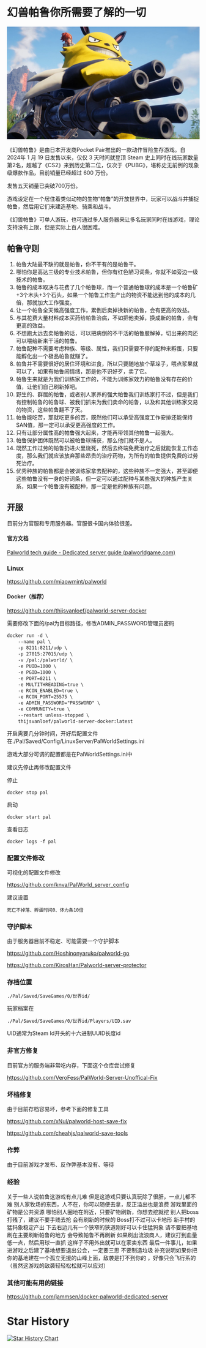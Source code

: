 # 幻兽帕鲁你所需要了解的一切

![pal](pic/pal.png)

《幻兽帕鲁》是由日本开发商Pocket Pair推出的一款动作冒险生存游戏。自 2024年 1 月 19 日发售以来，仅仅 3 天时间就登顶 Steam 史上同时在线玩家数量第2名，超越了《CS2》来到历史第二位，仅次于《PUBG》，堪称史无前例的现象级爆款作品，目前销量已经超过 600 万份。

发售五天销量已突破700万份。

游戏设定在一个居住着类似动物的生物“帕鲁”的开放世界中，玩家可以战斗并捕捉帕鲁，然后用它们来建造基地、骑乘和战斗。

《幻兽帕鲁》可单人游玩，也可通过多人服务器来让多名玩家同时在线游戏，理论支持没有上限，但是实际上百人很困难。

## 帕鲁守则

1. 帕鲁大陆最不缺的就是帕鲁，你不干有的是帕鲁干。
2. 哪怕你是高达三级的专业技术帕鲁，但你有红色陋习词条，你就不如旁边一级技术的帕鲁。
3. 帕鲁的成本取决与花费了几个帕鲁球，而一个普通帕鲁球的成本是一个帕鲁矿+3个木头+3个石头，如果一个帕鲁工作生产出的物资不能达到他的成本的几倍，那就加大工作强度。
4. 让一个帕鲁全天候高强度工作，累倒后卖掉换新的帕鲁，会有更高的效益。
5. 与其花费大量材料成本买药给帕鲁治病，不如把他卖掉，换成新的帕鲁，会有更高的效益。
6. 不想跑太远去卖帕鲁的话，可以把病倒的不干活的帕鲁肢解掉，切出来的肉还可以喂给新来干活的帕鲁。
7. 帕鲁配种不需要考虑种族、等级、属性，我们只需要不停的配种来孵蛋，只要能孵化出一个极品帕鲁就赚了。
8. 帕鲁并不需要很好的居住环境和进食，所以只要随地放个草垛子，喂点浆果就可以了，如果有帕鲁闹情绪，那是他不识好歹，卖了它。
9. 帕鲁生来就是为我们训练家工作的，不能为训练家效力的帕鲁没有存在的价值，让他们自己刷新掉吧。
10. 野生的、群居的帕鲁，或者别人家养的强大帕鲁我们训练家打不过，但是我们有控制帕鲁的帕鲁球、被我们抓来为我们卖命的帕鲁，以及和其他训练家交易的物资，这些帕鲁翻不了天。
11. 帕鲁能吃苦，那就吃更多的苦，既然他们可以承受高强度工作安排还能保持SAN值，那一定可以承受更高强度的工作。
12. 只有让部分属性高的帕鲁强大起来，才能再带领其他帕鲁一起强大。
13. 帕鲁保护团体既然可以被帕鲁球捕获，那么他们就不是人。
14. 既然工作过劳的帕鲁扔进火里烧死，然后去终端免费治疗之后就能恢复工作态度，那么我们就应该放弃那些昂贵的治疗药物，为所有的帕鲁提供免费的过劳死治疗。
15. 优秀种族的帕鲁都是会被训练家拿去配种的，这些种族不一定强大，甚至即便这些帕鲁没有一身的好词条，但一定可以通过配种与某些强大的种族产生关系，如果一个帕鲁没有被配种，那一定是他的种族有问题。

## 开服

目前分为官服和专用服务器。官服很卡国内体验很差。

#### 官方文档

[Palworld tech guide - Dedicated server guide (palworldgame.com)](https://tech.palworldgame.com/dedicated-server-guide)

### Linux

https://github.com/miaowmint/palworld

#### Docker（推荐）

https://github.com/thijsvanloef/palworld-server-docker

需要修改下面的/pal为目标路径，修改ADMIN_PASSWORD管理员密码

```
docker run -d \
    --name pal \
    -p 8211:8211/udp \
    -p 27015:27015/udp \
    -v /pal:/palworld/ \
    -e PUID=1000 \
    -e PGID=1000 \
    -e PORT=8211 \
    -e MULTITHREADING=true \
    -e RCON_ENABLED=true \
    -e RCON_PORT=25575 \
    -e ADMIN_PASSWORD="PASSWORD" \
    -e COMMUNITY=true \
    --restart unless-stopped \
    thijsvanloef/palworld-server-docker:latest
```

开启需要几分钟时间，开好后配置文件在./Pal/Saved/Config/LinuxServer/PalWorldSettings.ini

游戏大部分可调的配置都是在PalWorldSettings.ini中

建议先停止再修改配置文件

停止

```
docker stop pal
```

启动

```
docker start pal
```

查看日志

```
docker logs -f pal
```

### 配置文件修改

可视化的配置文件修改

https://github.com/knva/PalWorld_server_config

建议设置

```
死亡不掉落、孵蛋时间0、体力条10倍
```



### 守护脚本

由于服务器目前不稳定、可能需要一个守护脚本

https://github.com/Hoshinonyaruko/palworld-go

https://github.com/KirosHan/Palworld-server-protector

### 存档位置

```
./Pal/Saved/SaveGames/0/世界id/
```

玩家档案在

```
./Pal/Saved/SaveGames/0/世界id/Players/UID.sav
```

UID通常为Steam Id开头的十六进制UUID长度id 

### 非官方修复

目前官方的服务端非常吃内存，下面这个仓库尝试修复

https://github.com/VeroFess/PalWorld-Server-Unoffical-Fix

### 坏档修复

由于目前存档容易坏，参考下面的修复工具

https://github.com/xNul/palworld-host-save-fix

https://github.com/cheahjs/palworld-save-tools

### 作弊

由于目前游戏才发布、反作弊基本没有、等待



### 经验

关于一些人说帕鲁这游戏有点儿难
但是这游戏只要认真玩除了很肝，一点儿都不难
别人家牧场的东西，人不在，你可以随便去拿，反正溢出也是浪费
游戏里面的矿物是公共资源 哪怕别人圈地在附近，只要矿物刷新，你想去挖就挖 
别人把boss打残了，建议不要手贱去抢
会有刷新的时候的 Boss打不过可以卡地形 
新手村的猛犸象稳定产出 下去右边儿有一个狭窄的狭道刚好可以卡住猛犸象
请不要把基地刷在主要刷新帕鲁的地方 会导致帕鲁不再刷新
如果刷出流浪商人，建议打到血量低一点，然后用球一直抓
这样子不用外出就可以在家卖东西
最后一件事儿，如果进游戏之后建了基地想要退出公会，一定要三思 不要制造垃圾
补充说明如果你把你的基地建在一个孤立无援的山峰上面，敌袭是打不到你的 ，好像只会飞行系的（虽然这游戏的敌袭轻轻松松就可以应对）



### 其他可能有用的链接

https://github.com/jammsen/docker-palworld-dedicated-server



# Star History

[![Star History Chart](https://api.star-history.com/svg?repos=PlexPt/awesome-palworld&type=Date)](https://star-history.com/#PlexPt/awesome-chatgpt-prompts-zh&Date)
